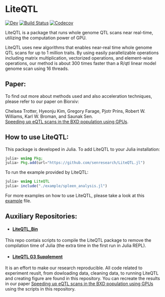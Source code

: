 # LiteQTL

[![Dev](https://img.shields.io/badge/docs-dev-blue.svg)](https://senresearch.github.io/LiteQTL.jl/dev)
[![Build Status](https://travis-ci.com/senresearch/LiteQTL.jl.svg?branch=master)](https://travis-ci.com/github/senresearch/LiteQTL.jl)
[![Codecov](https://codecov.io/gh/senresearch/LiteQTL.jl/branch/master/graph/badge.svg)](https://codecov.io/gh/senresearch/LiteQTL.jl)


LiteQTL is a package that runs whole genome QTL scans near real-time, utilizing the computation power of GPU. 

LiteQTL uses new algorithms that enables near-real time whole genome QTL scans for up to 1 million traits.
By using easily parallelizable operations including matrix multiplication, vectorized operations,
and element-wise operations, our method is about 300 times faster than a R/qtl linear model genome scan
using 16 threads.

## Paper: 
To find out more about methods used and also acceleration techniques, please refer to our paper on Biorxiv: 

Chelsea Trotter, Hyeonju Kim, Gregory Farage, Pjotr Prins, Robert W. Williams, Karl W. Broman, and Saunak Sen.  
[Speeding up eQTL scans in the BXD population using GPUs](https://www.biorxiv.org/content/10.1101/2020.06.22.153742v1.full.pdf). 

## How to use LiteQTL: 
This package is developed in Julia. To add LiteQTL to your Julia installation:
```julia
julia> using Pkg; 
julia> Pkg.add(url="https://github.com/senresearch/LiteQTL.jl")
```
To run the example provided by LiteQTL:
```julia
julia> using LiteQTL
julia> include("./example/spleen_analysis.jl")
```

For more examples on how to use LiteQTL, please take a look at this [example](https://github.com/senresearch/LiteQTL.jl/blob/master/example/spleen_analysis.jl) file.

## Auxiliary Repositories:
- #### [LiteQTL_Bin](https://github.com/senresearch/LiteQTL_bin)    
This repo contais scripts to compile the LiteQTL package to remove the compilation time of Julia (the extra time in the first run in Julia REPL).   
- #### [LiteQTL G3 Supplement](https://github.com/senresearch/LiteQTL-G3-supplement)  
It is an effort to make our research reproducible. All code related to experiment reuslt, from dowloading data, cleaning data, to running LiteQTL and creating figure are found in this repository. You can recreate the results in our paper [Speeding up eQTL scans in the BXD population using GPUs](https://www.biorxiv.org/content/10.1101/2020.06.22.153742v1.full.pdf) using the scripts in this repository. 

